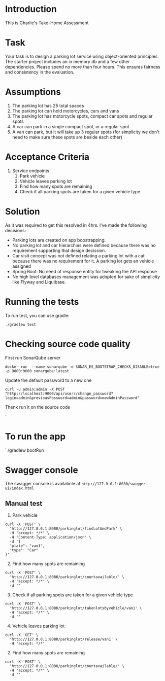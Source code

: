 # Introduction

This is Charlie's Take-Home Assessment 

# Task
Your task is to design a parking lot service using object-oriented principles. The starter project includes an in memory db and a few other dependencies. Please spend no more than four hours. This ensures fairness and consistency in the evaluation.
# Assumptions
1. The parking lot has 25 total spaces
2. The parking lot can hold motorcycles, cars and vans
3. The parking lot has motorcycle spots, compact car spots and regular spots
4. A car can park in a single compact spot, or a regular spot
5. A van can park, but it will take up 3 regular spots (for simplicity we don't need to make
sure these spots are beside each other)
# Acceptance Criteria
1. Service endpoints
    1. Park vehicle
    2. Vehicle leaves parking lot
    3. Find how many spots are remaining
    4. Check if all parking spots are taken for a given vehicle type

#  Solution

As it was required to get this resolved in 4hrs. I've made the following decisions:
- Parking lots are created on app boostrapping.
- No parking lot and car hierarchies were defined because there was no requirement supporting that design decission.
- Car visit concept was not defined relating a parking lot with a cat because there was no requirement for it. A parking lot gets an vehicle assigned
- Spring Boot:  No need of response entity for tweaking the API response
- No high level databases management was adopted for sake of simplicity like Flyway and Liquibase.


# Running the tests

To run test, you can use gradle:

`./gradlew test`

# Checking source code quality

First run SonarQube server

`docker run  --name sonarqube -e SONAR_ES_BOOTSTRAP_CHECKS_DISABLE=true -p 9000:9000 sonarqube:latest`

Update the default password to a new one

`curl -u admin:admin -X POST "http://localhost:9000/api/users/change_password?login=admin&previousPassword=admin&password=newAdminPassword"`

Thenk run it on the source code

`

# To run  the app

`./gradlew bootRun

# Swagger console

The swagger console is availabnle at `http://127.0.0.1:8080/swagger-ui/index.html`


## Manual test

1. Park vehicle

```
curl -X 'POST' \
  'http://127.0.0.1:8080/parkinglot/findLotAndPark' \
  -H 'accept: */*' \
  -H 'Content-Type: application/json' \
  -d '{
  "plate": "van1",
  "type": "Car"
}'
```



2. Find how many spots are remaining

```
curl -X 'POST' \
  'http://127.0.0.1:8080/parkinglot/countavailable/' \
  -H 'accept: */*' \
  -d ''

```

3. Check if all parking spots are taken for a given vehicle type

```
curl -X 'POST' \
  'http://127.0.0.1:8080/parkinglot/takenlotsbyvehicle/van1' \
  -H 'accept: */*' \
  -d ''

  ```

4. Vehicle leaves parking lot

```
curl -X 'GET' \
  'http://127.0.0.1:8080/parkinglot/release/van1' \
  -H 'accept: */*'
  ```

2. Find how many spots are remaining

```
curl -X 'POST' \
  'http://127.0.0.1:8080/parkinglot/countavailable/' \
  -H 'accept: */*' \
  -d ''

```
